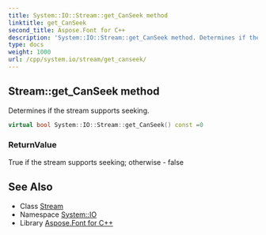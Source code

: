 ```yaml
---
title: System::IO::Stream::get_CanSeek method
linktitle: get_CanSeek
second_title: Aspose.Font for C++
description: 'System::IO::Stream::get_CanSeek method. Determines if the stream supports seeking in C++.'
type: docs
weight: 1000
url: /cpp/system.io/stream/get_canseek/
---
```

## Stream::get_CanSeek method


Determines if the stream supports seeking.

```cpp
virtual bool System::IO::Stream::get_CanSeek() const =0
```


### ReturnValue

True if the stream supports seeking; otherwise - false

## See Also

* Class [Stream](../)
* Namespace [System::IO](../../)
* Library [Aspose.Font for C++](../../../)
